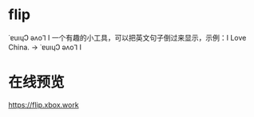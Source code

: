 # flip
 ˙ɐuıɥↃ ǝʌo⅂ I 一个有趣的小工具，可以把英文句子倒过来显示，示例：I Love China. → ˙ɐuıɥↃ ǝʌo⅂ I
 
 # 在线预览

https://flip.xbox.work
